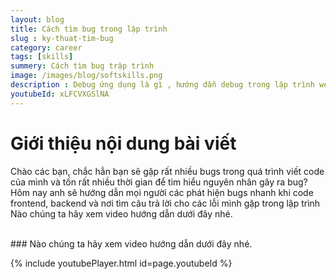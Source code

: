 ```yaml
---
layout: blog
title: Cách tìm bug trong lập trình
slug : ky-thuat-tim-bug
category: career
tags: [skills]
summery: Cách tìm bug trập trình   
image: /images/blog/softskills.png
description : Debug ứng dụng là gì , hướng dẫn debug trong lập trình web , debug lập trình java
youtubeId: xLFCVXGSlNA
---
```


# **Giới thiệu nội dung bài viết**

Chào các bạn, chắc hẳn bạn sẽ gặp rất nhiều bugs trong quá trình viết code của mình và tốn rất nhiều thời gian để tìm hiểu
nguyên nhân gây ra bug? Hôm nay anh sẽ hướng dẫn mọi người các phát hiện bugs nhanh khi code frontend, backend và nơi tìm
câu trả lời cho các lỗi mình gặp trong lập trình
Nào chúng ta hãy xem video hướng dẫn dưới đây nhé.

<br>
### Nào chúng ta hãy xem video hướng dẫn dưới đây nhé.

{% include youtubePlayer.html id=page.youtubeId %}
